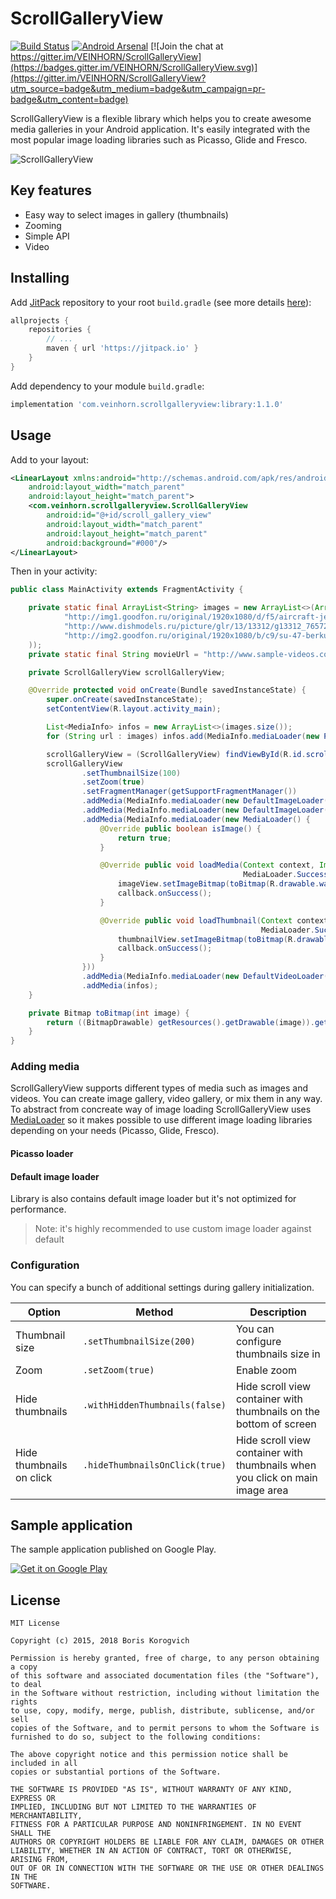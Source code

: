 # ScrollGalleryView

[![Build Status](https://travis-ci.org/VEINHORN/ScrollGalleryView.svg?branch=master)](https://travis-ci.org/VEINHORN/ScrollGalleryView)
[![Android Arsenal](https://img.shields.io/badge/Android%20Arsenal-ScrollGalleryView-brightgreen.svg?style=flat)](https://android-arsenal.com/details/1/2472)
[![Join the chat at https://gitter.im/VEINHORN/ScrollGalleryView](https://badges.gitter.im/VEINHORN/ScrollGalleryView.svg)](https://gitter.im/VEINHORN/ScrollGalleryView?utm_source=badge&utm_medium=badge&utm_campaign=pr-badge&utm_content=badge)

ScrollGalleryView is a flexible library which helps you to create awesome media galleries in your Android application. It's easily integrated with the most popular image loading libraries such as Picasso, Glide and Fresco.

![ScrollGalleryView](http://i.imgur.com/xrBt4Xx.gif)

## Key features

- Easy way to select images in gallery (thumbnails)
- Zooming
- Simple API
- Video

## Installing

Add [JitPack](https://jitpack.io) repository to your root `build.gradle` (see more details [here](https://github.com/VEINHORN/ScrollGalleryView/issues/71)):

```gradle
allprojects {
    repositories {
        // ...
        maven { url 'https://jitpack.io' }
    }
}
```

Add dependency to your module `build.gradle`:

```gradle
implementation 'com.veinhorn.scrollgalleryview:library:1.1.0'
```

## Usage

Add to your layout:

```xml
<LinearLayout xmlns:android="http://schemas.android.com/apk/res/android"
    android:layout_width="match_parent"
    android:layout_height="match_parent">
    <com.veinhorn.scrollgalleryview.ScrollGalleryView
        android:id="@+id/scroll_gallery_view"
        android:layout_width="match_parent"
        android:layout_height="match_parent"
        android:background="#000"/>
</LinearLayout>
```

Then in your activity:

```java
public class MainActivity extends FragmentActivity {

    private static final ArrayList<String> images = new ArrayList<>(Arrays.asList(
            "http://img1.goodfon.ru/original/1920x1080/d/f5/aircraft-jet-su-47-berkut.jpg",
            "http://www.dishmodels.ru/picture/glr/13/13312/g13312_7657277.jpg",
            "http://img2.goodfon.ru/original/1920x1080/b/c9/su-47-berkut-c-37-firkin.jpg"
    ));
    private static final String movieUrl = "http://www.sample-videos.com/video/mp4/720/big_buck_bunny_720p_1mb.mp4";

    private ScrollGalleryView scrollGalleryView;

    @Override protected void onCreate(Bundle savedInstanceState) {
        super.onCreate(savedInstanceState);
        setContentView(R.layout.activity_main);

        List<MediaInfo> infos = new ArrayList<>(images.size());
        for (String url : images) infos.add(MediaInfo.mediaLoader(new PicassoImageLoader(url)));

        scrollGalleryView = (ScrollGalleryView) findViewById(R.id.scroll_gallery_view);
        scrollGalleryView
                .setThumbnailSize(100)
                .setZoom(true)
                .setFragmentManager(getSupportFragmentManager())
                .addMedia(MediaInfo.mediaLoader(new DefaultImageLoader(R.drawable.wallpaper1)))
                .addMedia(MediaInfo.mediaLoader(new DefaultImageLoader(toBitmap(R.drawable.wallpaper7))))
                .addMedia(MediaInfo.mediaLoader(new MediaLoader() {
                    @Override public boolean isImage() {
                        return true;
                    }

                    @Override public void loadMedia(Context context, ImageView imageView,
                                                    MediaLoader.SuccessCallback callback) {
                        imageView.setImageBitmap(toBitmap(R.drawable.wallpaper3));
                        callback.onSuccess();
                    }

                    @Override public void loadThumbnail(Context context, ImageView thumbnailView,
                                                        MediaLoader.SuccessCallback callback) {
                        thumbnailView.setImageBitmap(toBitmap(R.drawable.wallpaper3));
                        callback.onSuccess();
                    }
                }))
                .addMedia(MediaInfo.mediaLoader(new DefaultVideoLoader(movieUrl, R.mipmap.default_video)))
                .addMedia(infos);
    }

    private Bitmap toBitmap(int image) {
        return ((BitmapDrawable) getResources().getDrawable(image)).getBitmap();
    }
}
```
### Adding media

ScrollGalleryView supports different types of media such as images and videos. You can create image gallery, video gallery, or mix them in any way. To abstract from concreate way of image loading ScrollGalleryView uses [MediaLoader](library/src/main/java/com/veinhorn/scrollgalleryview/loader/MediaLoader.java) so it makes possible to use different image loading libraries depending on your needs (Picasso, Glide, Fresco).

#### **Picasso** loader

#### Default image loader

Library is also contains default image loader but it's not optimized for performance.

> Note: it's highly recommended to use custom image loader against default

### Configuration

You can specify a bunch of additional settings during gallery initialization.

|Option|Method|Description|
|------|------|-----------|
| Thumbnail size | `.setThumbnailSize(200)` | You can configure thumbnails size in |
| Zoom | `.setZoom(true)` | Enable zoom |
| Hide thumbnails | `.withHiddenThumbnails(false)` | Hide scroll view container with thumbnails on the bottom of screen |
| Hide thumbnails on click | `.hideThumbnailsOnClick(true)` | Hide scroll view container with thumbnails when you click on main image area |

## Sample application

The sample application published on Google Play.

[![Get it on Google Play](http://www.android.com/images/brand/get_it_on_play_logo_small.png)](https://play.google.com/store/apps/details?id=com.veinhorn.scrollgalleryview)

## License

    MIT License

    Copyright (c) 2015, 2018 Boris Korogvich

    Permission is hereby granted, free of charge, to any person obtaining a copy
    of this software and associated documentation files (the "Software"), to deal
    in the Software without restriction, including without limitation the rights
    to use, copy, modify, merge, publish, distribute, sublicense, and/or sell
    copies of the Software, and to permit persons to whom the Software is
    furnished to do so, subject to the following conditions:

    The above copyright notice and this permission notice shall be included in all
    copies or substantial portions of the Software.

    THE SOFTWARE IS PROVIDED "AS IS", WITHOUT WARRANTY OF ANY KIND, EXPRESS OR
    IMPLIED, INCLUDING BUT NOT LIMITED TO THE WARRANTIES OF MERCHANTABILITY,
    FITNESS FOR A PARTICULAR PURPOSE AND NONINFRINGEMENT. IN NO EVENT SHALL THE
    AUTHORS OR COPYRIGHT HOLDERS BE LIABLE FOR ANY CLAIM, DAMAGES OR OTHER
    LIABILITY, WHETHER IN AN ACTION OF CONTRACT, TORT OR OTHERWISE, ARISING FROM,
    OUT OF OR IN CONNECTION WITH THE SOFTWARE OR THE USE OR OTHER DEALINGS IN THE
    SOFTWARE.
